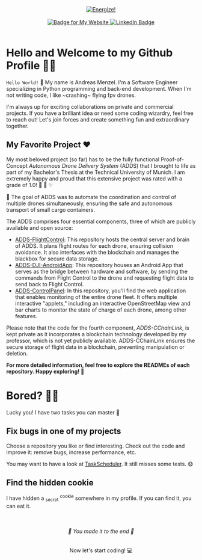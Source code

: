 <div align="center">
    <a href="#🥳-You-made-it-to-the-end-🥳">
        <img src="https://img.shields.io/badge/%F0%9F%8C%80%20Beam%20me%20down%20%F0%9F%8C%80-purple?style=for-the-badge" title="Energize!">
    </a>
</div>

<br>

<div id="badges" align="center">
    <a href="https://andreas-menzel.com/">
        <img src="https://img.shields.io/badge/My_Website-bronze?style=for-the-badge&color=da9f8d" alt="Badge for My Website" />
    </a>
    <a href="https://www.linkedin.com/in/andreas-menzel/">
        <img src="https://img.shields.io/badge/LinkedIn-blue?style=for-the-badge&logo=linkedin&logoColor=white" alt="LinkedIn Badge" />
    </a>
</div>

<br>

# Hello and Welcome to my Github Profile 👨‍💻

`Hello World!` 👋 My name is Andreas Menzel. I'm a Software Engineer specializing in Python programming and back-end development. When I'm not writing code, I like ~crashing~ flying fpv drones.

I'm always up for exciting collaborations on private and commercial projects. If you have a brilliant idea or need some coding wizardry, feel free to reach out! Let's join forces and create something fun and extraordinary together.

## My Favorite Project ❤️

My most beloved project (so far) has to be the fully functional Proof-of-Concept *Autonomous Drone Delivery System* (ADDS) that I brought to life as part of my Bachelor's Thesis at the Technical University of Munich.
I am extremely happy and proud that this extensive project was rated with a grade of 1.0! 💪 🎉 ✨

🚁 The goal of ADDS was to automate the coordination and control of multiple drones simultaneously, ensuring the safe and autonomous transport of small cargo containers.

The ADDS comprises four essential components, three of which are publicly available and open source:
- [ADDS-FlightControl](https://github.com/Andreas-Menzel/ADDS-FlightControl): This repository hosts the central server and brain of ADDS. It plans flight routes for each drone, ensuring collision avoidance. It also interfaces with the blockchain and manages the blackbox for secure data storage.
- [ADDS-DJI-AndroidApp](https://github.com/Andreas-Menzel/ADDS-DJI-AndroidApp): This repository houses an Android App that serves as the bridge between hardware and software, by sending the commands from Flight Control to the drone and requesting flight data to send back to Flight Control.
- [ADDS-ControlPanel](https://github.com/Andreas-Menzel/ADDS-ControlPanel): In this repository, you'll find the web application that enables monitoring of the entire drone fleet. It offers multiple interactive "applets," including an interactive OpenStreetMap view and bar charts to monitor the state of charge of each drone, among other features.

Please note that the code for the fourth component, *ADDS-CChainLink*, is kept private as it incorporates a blockchain technology developed by my professor, which is not yet publicly available. ADDS-CChainLink ensures the secure storage of flight data in a blockchain, preventing manipulation or deletion.

**For more detailed information, feel free to explore the READMEs of each repository. Happy exploring! 🥳**

# Bored? 😶‍🌫️
Lucky you! I have two tasks you can master 🥳

## Fix bugs in one of my projects

Choose a repository you like or find interesting. Check out the code and improve it: remove bugs, increase performance, etc.

You may want to have a look at <a href="https://github.com/andreas-menzel/taskscheduler">TaskScheduler</a>. It still misses some tests. 😧

## Find the hidden cookie

I have hidden a <sub>secret</sub> <sup>cookie</sup> somewhere in my profile. If you can find it, you can eat it.
<!--
🍪 This wasn't that hard, was it?
-->

<br>
<div align="center">
    <h6 id="🥳-You-made-it-to-the-end-🥳">🥳 You made it to the end 🥳</h6>
    <p>Now let's start coding! 💻</p>
</h6>

